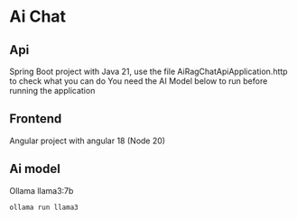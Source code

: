 # Ai Chat

## Api

Spring Boot project with Java 21, use the file AiRagChatApiApplication.http to check what you can do
You need the AI Model below to run before running the application


## Frontend

Angular project with angular 18 (Node 20)

## Ai model

Ollama llama3:7b  

`ollama run llama3`